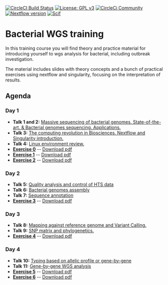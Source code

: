 [![CircleCI Build Status](https://circleci.com/gh/circleci/circleci-docs.svg?style=shield)](https://circleci.com/gh/BU-ISCIII/bacterial_wgs_training) [![License: GPL v3](https://img.shields.io/badge/License-GPL%20v3-blue.svg)](https://www.gnu.org/licenses/gpl-3.0) [![CircleCi Community](https://img.shields.io/badge/community-CircleCI%20Discuss-343434.svg)](https://discuss.circleci.com) [![Nextflow version](https://img.shields.io/badge/nextflow->0.29.0-green.svg)](http://nextflow.io) [![Scif](https://img.shields.io/badge/Filesystem-Scientific-brightgreen.svg)](https://sci-f.github.io)

# Bacterial WGS training

In this training course you will find theory and practice material for introducing yourself to wgs analysis for bacterial, including outbreak investigation.

The material includes slides with theory concepts and a bunch of practical exercises using nextflow and singularity, focusing on the interpretation of results.

## Agenda

### Day 1

- **Talk 1 and 2:** [Massive sequencing of bacterial genomes. State-of-the-art. & Bacterial genomes sequencing. Applications.](slides/talk1/20231016_5ED_curso_SeqGenBac_session1.1-2_Introduccion_ICuesta.pdf)
- **Talk 3:** [The computing revolution in Biosciences. Nextflow and Singularity introduction.](slides/talk3/curso_SeqGenBac_ChangingComputingParadigm.pdf)
- **Talk 4:** [Linux environment review.](slides/talk2/curso_SeqGenBac_session1.2_linux.pdf)
- [**Exercise 0**](exercises/00_SetUp.md) -- [Download pdf](exercises/00_SetUp.pdf)
- [**Exercise 1**](exercises/01_LinuxBasicCommands.md) -- [Download pdf](exercises/01_LinuxBasicCommands.pdf)
- [**Exercise 2**](exercises/02_NextflowSingularity.md) -- [Download pdf](exercises/02_LinuxNextflowSingularity.pdf)

### Day 2

- **Talk 5:** [Quality analysis and control of HTS data](slides/talk5/curso_SeqGenBac_session2.2_quality_assesment.pdf)
- **Talk 6:** [Bacterial genomes assembly](slides/talk6/20221017_5ED_curso_SeqGenBac_session2.3_assembly_ICuesta.pdf)
- **Talk 7:** [Sequence annotation](slides/talk11/20231020_5ED_curso_SeqGenBac_session5.1_annotation_ICuesta.pdf)
- [**Exercise 3**](exercises/03_QualityAndAssembly.md) -- [Download pdf](exercises/03_QualityAndAssembly.pdf)

### Day 3

- **Talk 8:** [Mapping against reference genome and Variant Calling.](slides/talk7/curso_SeqGenBac_session3.1_MappingAndVariantCalling.pdf)
- **Talk 9:** [SNP matrix and phylogenetics.](slides/talk8/curso_SeqGenBac_session3.2_SNPMatrixAndPhylogenetics.pdf)
- [**Exercise 4**](exercises/04_outbreakSNP.md) -- [Download pdf](exercises/04_outbreakSNP.pdf)

### Day 4

- **Talk 10:** [Typing based on allelic profile or gene-by-gene](slides/talk9/20231019_5ED_curso_SeqGenBac_session4.1_tipificacion-gen-by-gene_ICuesta.pdf)
- **Talk 11:** [Gene-by-gene WGS analysis](slides/talk10/curso_SeqGenBac_session4.2_GeneByGenevsSNPs.pdf)
- [**Exercise 5**](./exercises/05_outbreakcgMLST.md) -- [Download pdf](exercises/05_outbreakcgMLST.pdf)
- [**Exercise 6**](exercises/06_annotation.md) -- [Download pdf](exercises/06_annotation.pdf)